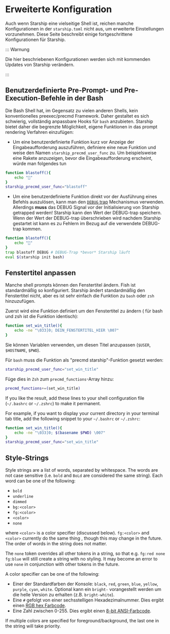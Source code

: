 # Erweiterte Konfiguration

Auch wenn Starship eine vielseitige Shell ist, reichen manche Konfigurationen in der `starship.toml` nicht aus, um erweiterte Einstellungen vorzunehmen. Diese Seite beschreibt einige fortgeschrittene Konfigurationen für Starship.

::: Warnung

Die hier beschriebenen Konfigurationen werden sich mit kommenden Updates von Starship verändern.

:::

## Benutzerdefinierte Pre-Prompt- und Pre-Execution-Befehle in der Bash

Die Bash Shell hat, im Gegensatz zu vielen anderen Shells, kein konventionelles preexec/precmd Framework. Daher gestaltet es sich schwierig, vollständig anpassbare Hooks für `bash` anzubieten. Starship bietet daher die begrenzte Möglichkeit, eigene Funktionen in das prompt rendering Verfahren einzufügen:

- Um eine benutzerdefinierte Funktion kurz vor Anzeige der Eingabeaufforderung auszuführen, definiere eine neue Funktion und weise den Namen `starship_precmd_user_func` zu. Um beispielsweise eine Rakete anzuzeigen, bevor die Eingabeaufforderung erscheint, würde man folgendes tun

```bash
function blastoff(){
    echo "🚀"
}
starship_precmd_user_func="blastoff"
```

- Um eine benutzerdefinierte Funktion direkt vor der Ausführung eines Befehls auszulösen, kann man den [`DEBUG` trap](https://jichu4n.com/posts/debug-trap-and-prompt_command-in-bash/) Mechanismus verwenden. Allerdings **muss** das DEBUG Signal *vor* der Initialisierung von Starship getrapped werden! Starship kann den Wert der DEBUG-trap speichern. Wenn der Wert der DEBUG-trap überschrieben wird nachdem Starship gestartet ist kann es zu Fehlern im Bezug auf die verwendete DEBUG-trap kommen.

```bash
function blastoff(){
    echo "🚀"
}
trap blastoff DEBUG # DEBUG-Trap *bevor* Starship läuft
eval $(starship init bash)
```

## Fenstertitel anpassen

Manche shell prompts können den Fenstertitel ändern. Fish ist standardmäßig so konfiguriert. Starship ändert standardmäßig den Fenstertitel nicht, aber es ist sehr einfach die Funktion zu `bash` oder `zsh` hinzuzufügen.

Zuerst wird eine Funktion definiert um den Fenstertitel zu ändern ( für bash und zsh ist die Funktion identisch):

```bash
function set_win_title(){
    echo -ne "\033]0; DEIN_FENSTERTITEL_HIER \007"
}
```

Sie können Variablen verwenden, um diesen Titel anzupassen (`$USER`, `$HOSTNAME`, `$PWD`).

Für `bash` muss die Funktion als "precmd starship"-Funktion gesetzt werden:

```bash
starship_precmd_user_func="set_win_title"
```

Füge dies in `Zsh` zum `precmd_functions`-Array hinzu:

```bash
precmd_functions+=(set_win_title)
```

If you like the result, add these lines to your shell configuration file (`~/.bashrc` or `~/.zshrc`) to make it permanent.

For example, if you want to display your current directory in your terminal tab title, add the following snippet to your `~/.bashrc` or `~/.zshrc`:

```bash
function set_win_title(){
    echo -ne "\033]0; $(basename $PWD) \007"
}
starship_precmd_user_func="set_win_title"
```

## Style-Strings

Style strings are a list of words, separated by whitespace. The words are not case sensitive (i.e. `bold` and `BoLd` are considered the same string). Each word can be one of the following:

  - `bold`
  - `underline`
  - `dimmed`
  - `bg:<color>`
  - `fg:<color>`
  - `<color>`
  - `none`

where `<color>` is a color specifier (discussed below). `fg:<color>` and `<color>` currently do the same thing , though this may change in the future. The order of words in the string does not matter.

The `none` token overrides all other tokens in a string, so that e.g. `fg:red none fg:blue` will still create a string with no styling. It may become an error to use `none` in conjunction with other tokens in the future.

A color specifier can be one of the following:

 - Einer der Standardfarben der Konsole: `black`, `red`, `green`, `blue`, `yellow`, `purple`, `cyan`, `white`. Optional kann ein `bright-` vorangestellt werden um die helle Version zu erhalten (z.B. `bright-white`).
 - Eine `#` gefolgt von einer sechsstelligen Hexadezimalnummer. Dies ergibt einen [RGB hex Farbcode](https://www.w3schools.com/colors/colors_hexadecimal.asp).
 - Eine Zahl zwischen 0-255. Dies ergibt einen [8-bit ANSI-Farbcode](https://i.stack.imgur.com/KTSQa.png).

If multiple colors are specified for foreground/background, the last one in the string will take priority.
